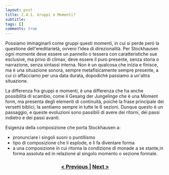 ```yaml
---
layout: post
title: 2.4.1. Gruppi o Momenti?
subtitle:
tags: []
comments: true
---
```


Possiamo immaginarli come gruppi questi momenti, in cui si perde peró la questione
dell'ereditarietà, ovvero l’idea di direzionalità. Per Stockhausen ogni momente deve essere un
pannello o tessera con caratteristiche sue esclusive, ma privo di climax, deve essere il puro presente,
senza storia o narrazione, senza sintassi interna. Non è un qualcosa che inizia e finisce, ma è una
situazione sonora, sempre metafisicamente sempre presente, a cui ci affacciamo per una data durata,
dopodiché passiamo a un'altra situazione.

La differenza fra gruppi e momenti, è una differenza che ha anche possibilitá di scambio, come il
Gesang der Jungelinge che è una Moment form, ma presenta degli elementi di continuità, poichè la
frase principale dei versetti biblici, la sentiamo sempre in tutte le 6 sezioni. Dunque questo è un
passaggio, e queste evoluzioni sono passibili di avere dei ritorni, dei passi indietro e dei passi
avanti.

Esigenza della composizione che porta Stockhausen a:
- pronunciare i singoli suoni o puntillismo
- tipo di composizione che li esplode, e li fa diventare forma
- a una composizione in cui ritorna la condizione di monade a se stante,in forma assoluta ed in
relazione al singolo momento o sezione formale.

<h3 style="text-align:center">
<a href="https://velitch.github.io/velitch/2021-11-02-02_04_00_gesang_der_jungelinge/">< Previous </a>
|
<a href="https://velitch.github.io/velitch/2021-11-02-02_05_considerazioni/">Next ></a>
</h3>
